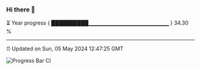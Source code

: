 ### Hi there 👋

⏳ Year progress { ██████████▁▁▁▁▁▁▁▁▁▁▁▁▁▁▁▁▁▁▁▁ } 34.30 %

---

⏰ Updated on Sun, 05 May 2024 12:47:25 GMT

![Progress Bar CI](https://github.com/IshwaranRudhara/GIT-ACTION/workflows/Progress%20Bar%20CI/badge.svg)
